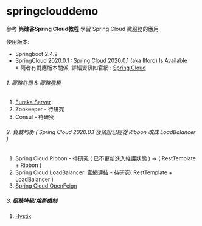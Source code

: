 # springclouddemo

參考 **尚硅谷Spring Cloud教程** 學習 Spring Cloud 微服務的應用 <br>

使用版本:
- Springboot 2.4.2
- SpringCloud 2020.0.1 : [Spring Cloud 2020.0.1 (aka Ilford) Is Available](https://spring.io/blog/2021/01/28/spring-cloud-2020-0-1-aka-ilford-is-available)<br>
※ 兩者有對應版本關係, 詳細資訊如官網 : [Spring Cloud](https://spring.io/projects/spring-cloud)


###### 1. 服務註冊 & 服務發現 <br>
1. [Eureka Server](https://github.com/oscar51011/springclouddemo/tree/master/eureka-server) <br>
2. Zookeeper - 待研究
3. Consul - 待研究

###### 2. 負載均衡 ( Spring Cloud 2020.0.1 後預設已經從 Ribbon 改成 LoadBalancer )
1. Spring Cloud Ribbon - 待研究 ( 已不更新進入維護狀態 ) => ( RestTemplate + Ribbon )
2. Spring Cloud LoadBalancer: [官網連結](https://docs.spring.io/spring-cloud-commons/docs/current/reference/html/#spring-cloud-loadbalancer) - 待研究( RestTemplate + LoadBalancer )
3. [Spring Cloud OpenFeign](https://github.com/oscar51011/springclouddemo/tree/master/order-openFeign)

##### 3. 服務降級/熔斷機制
1. [Hystix](https://github.com/oscar51011/springclouddemo/tree/master/payment-hystrix)

